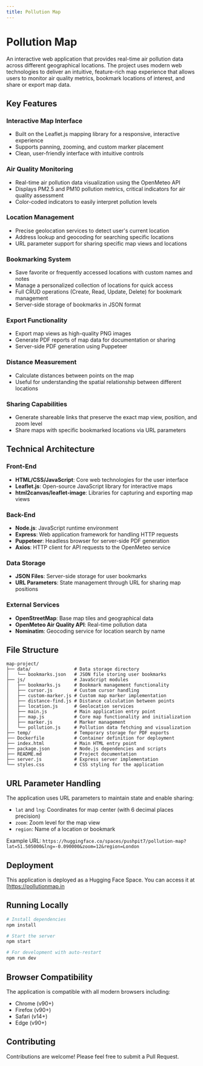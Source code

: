 ```yaml
---
title: Pollution Map
---
```


# Pollution Map

An interactive web application that provides real-time air pollution data across different geographical locations. The project uses modern web technologies to deliver an intuitive, feature-rich map experience that allows users to monitor air quality metrics, bookmark locations of interest, and share or export map data.

## Key Features

### Interactive Map Interface
- Built on the Leaflet.js mapping library for a responsive, interactive experience
- Supports panning, zooming, and custom marker placement
- Clean, user-friendly interface with intuitive controls

### Air Quality Monitoring
- Real-time air pollution data visualization using the OpenMeteo API
- Displays PM2.5 and PM10 pollution metrics, critical indicators for air quality assessment
- Color-coded indicators to easily interpret pollution levels

### Location Management
- Precise geolocation services to detect user's current location
- Address lookup and geocoding for searching specific locations
- URL parameter support for sharing specific map views and locations

### Bookmarking System
- Save favorite or frequently accessed locations with custom names and notes
- Manage a personalized collection of locations for quick access
- Full CRUD operations (Create, Read, Update, Delete) for bookmark management
- Server-side storage of bookmarks in JSON format

### Export Functionality
- Export map views as high-quality PNG images
- Generate PDF reports of map data for documentation or sharing
- Server-side PDF generation using Puppeteer

### Distance Measurement
- Calculate distances between points on the map
- Useful for understanding the spatial relationship between different locations

### Sharing Capabilities
- Generate shareable links that preserve the exact map view, position, and zoom level
- Share maps with specific bookmarked locations via URL parameters

## Technical Architecture

### Front-End
- **HTML/CSS/JavaScript**: Core web technologies for the user interface
- **Leaflet.js**: Open-source JavaScript library for interactive maps
- **html2canvas/leaflet-image**: Libraries for capturing and exporting map views

### Back-End
- **Node.js**: JavaScript runtime environment
- **Express**: Web application framework for handling HTTP requests
- **Puppeteer**: Headless browser for server-side PDF generation
- **Axios**: HTTP client for API requests to the OpenMeteo service

### Data Storage
- **JSON Files**: Server-side storage for user bookmarks
- **URL Parameters**: State management through URL for sharing map positions

### External Services
- **OpenStreetMap**: Base map tiles and geographical data
- **OpenMeteo Air Quality API**: Real-time pollution data
- **Nominatim**: Geocoding service for location search by name

## File Structure

```
map-project/
├── data/                # Data storage directory
│   └── bookmarks.json   # JSON file storing user bookmarks
├── js/                  # JavaScript modules
│   ├── bookmarks.js     # Bookmark management functionality
│   ├── cursor.js        # Custom cursor handling
│   ├── custom-marker.js # Custom map marker implementation
│   ├── distance-find.js # Distance calculation between points
│   ├── location.js      # Geolocation services
│   ├── main.js          # Main application entry point
│   ├── map.js           # Core map functionality and initialization
│   ├── marker.js        # Marker management
│   └── pollution.js     # Pollution data fetching and visualization
├── temp/                # Temporary storage for PDF exports
├── Dockerfile           # Container definition for deployment
├── index.html           # Main HTML entry point
├── package.json         # Node.js dependencies and scripts
├── README.md            # Project documentation
├── server.js            # Express server implementation
└── styles.css           # CSS styling for the application
```

## URL Parameter Handling
The application uses URL parameters to maintain state and enable sharing:
- `lat` and `lng`: Coordinates for map center (with 6 decimal places precision)
- `zoom`: Zoom level for the map view
- `region`: Name of a location or bookmark

Example URL: `https://huggingface.co/spaces/pushpit7/pollution-map?lat=51.505000&lng=-0.090000&zoom=12&region=London`

## Deployment

This application is deployed as a Hugging Face Space. You can access it at [https://pollutionmap.in

## Running Locally

```bash
# Install dependencies
npm install

# Start the server
npm start

# For development with auto-restart
npm run dev
```

## Browser Compatibility

The application is compatible with all modern browsers including:
- Chrome (v90+)
- Firefox (v90+)
- Safari (v14+)
- Edge (v90+)

## Contributing

Contributions are welcome! Please feel free to submit a Pull Request.

